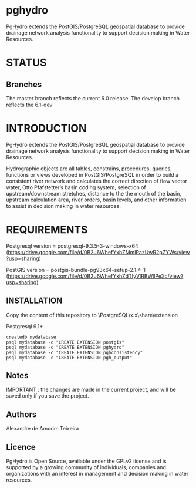 # pghydro
PgHydro extends the PostGIS/PostgreSQL geospatial database to provide drainage network analysis functionality to support decision making in Water Resources.

# STATUS

## Branches

The master branch reflects the current 6.0 release. The develop branch reflects the 6.1-dev

# INTRODUCTION

PgHydro extends the PostGIS/PostgreSQL geospatial database to provide drainage network analysis functionality to support decision making in Water Resources.

Hydrographic objects are all  tables, constrains, procedures, queries, functions or views developed in PostGIS/PostgreSQL in order to build a consistent river network and calculates the correct direction of flow vector water, Otto Pfafstetter’s basin coding system, selection of  upstream/downstream stretches, distance to the the mouth of the basin, upstream calculation area, river orders, basin levels, and other information to assist in decision making in water resources.

# REQUIREMENTS

Postgresql version = postgresql-9.3.5-3-windows-x64
(https://drive.google.com/file/d/0B2u6WhefYxhZMmlPazUwR2pZYWs/view?usp=sharing)

PostGIS version = postgis-bundle-pg93x64-setup-2.1.4-1
(https://drive.google.com/file/d/0B2u6WhefYxhZdTIyVlRBWllPeXc/view?usp=sharing)

## INSTALLATION

Copy the content of this repository to \PostgreSQL\x.x\share\extension

Postgresql 9.1+

	createdb mydatabase
	psql mydatabase -c "CREATE EXTENSION postgis"
	psql mydatabase -c "CREATE EXTENSION pghydro"
	psql mydatabase -c "CREATE EXTENSION pghconsistency"
	psql mydatabase -c "CREATE EXTENSION pgh_output"

## Notes

IMPORTANT : the changes are made in the current project, and will be saved only if you save the project.

## Authors

Alexandre de Amorim Teixeira

## Licence

PgHydro is Open Source, available under the GPLv2 license and is supported by a growing community of individuals, companies and organizations with an interest in management and decision making in water resources.
